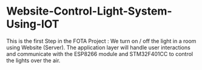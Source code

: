 # Website-Control-Light-System-Using-IOT
This is the first Step in the FOTA Project : We turn on / off the light in a room using Website (Server). The application layer will handle user interactions and communicate with the ESP8266 module and STM32F401CC to control the lights over the air.
